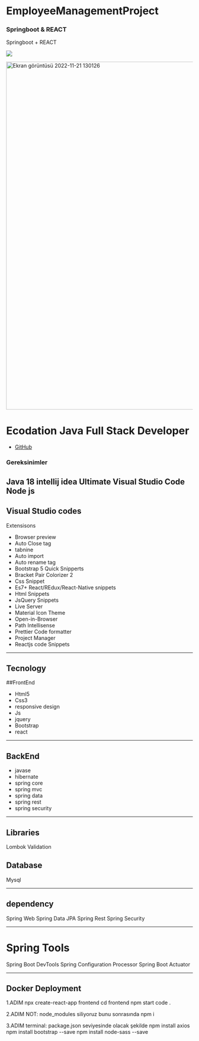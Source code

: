# EmployeeManagementProject
<h3>Springboot & REACT</h3>
Springboot + REACT

![](https://komarev.com/ghpvc/?username=MedetHasanUgurlu)

<img width="938" alt="Ekran görüntüsü 2022-11-21 130126" src="https://user-images.githubusercontent.com/77449083/203025876-0e498775-318e-48f0-9c54-9b5f69de5f94.png">

# Ecodation Java Full Stack Developer 
* [GitHub](https://github.com/MedetHasanUgurlu/)

### Gereksinimler
Java 18
intellij idea Ultimate 
Visual Studio Code
Node js
---

## Visual Studio codes
Extensisons
- Browser preview
- Auto Close tag
- tabnine
- Auto import
- Auto rename tag
- Bootstrap 5 Quick Snipperts
- Bracket Pair Colorizer 2
- Css Snippet
- Es7+ React/REdux/React-Native snippets
- Html Snippets
- JsQuery Snippets
- Live Server
- Material Icon Theme
- Open-in-Browser
- Path Intellisense
- Prettier Code formatter
- Project Manager
- Reactjs code Snippets

---

## Tecnology
##FrontEnd
- Html5
- Css3
- responsive design
- Js
- jquery
- Bootstrap
- react


---

## BackEnd
* javase
* hibernate
* spring core
* spring mvc
* spring data
* spring rest
* spring security

---

## Libraries
Lombok
Validation

## Database
Mysql


---
## dependency
Spring Web
Spring Data JPA
Spring Rest
Spring Security

---
# Spring Tools
Spring Boot DevTools
Spring Configuration Processor
Spring Boot Actuator

---

## Docker Deployment

1.ADIM
npx create-react-app frontend
cd frontend
npm start
code .

2.ADIM
NOT: node_modules siliyoruz bunu sonrasında 
npm i

3.ADIM
terminal: package.json seviyesinde olacak şekilde
npm install axios
npm install bootstrap --save
npm install node-sass --save
